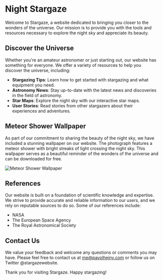 <!--font:Roboto-->

# Night Stargaze

Welcome to Stargaze, a website dedicated to bringing you closer to the wonders of the universe. Our mission is to provide you with the tools and resources necessary to explore the night sky and appreciate its beauty.

## Discover the Universe

Whether you're an amateur astronomer or just starting out, our website has something for everyone. We offer a variety of resources to help you discover the universe, including:

-   **Stargazing Tips**: Learn how to get started with stargazing and what equipment you need.
-   **Astronomy News**: Stay up-to-date with the latest news and discoveries in the field of astronomy.
-   **Star Maps**: Explore the night sky with our interactive star maps.
-   **User Stories**: Read stories from other stargazers about their experiences and adventures.

## Meteor Shower Wallpaper

As part of our commitment to sharing the beauty of the night sky, we have included a stunning wallpaper on our website. The photograph features a meteor shower with bright streaks of light crossing the night sky. This wallpaper serves as a beautiful reminder of the wonders of the universe and can be downloaded for free.

![Meteor Shower Wallpaper](#)

## References

Our website is built on a foundation of scientific knowledge and expertise. We strive to provide accurate and reliable information to our users, and we rely on reputable sources to do so. Some of our references include:

-   NASA
-   The European Space Agency
-   The Royal Astronomical Society

## Contact Us

We value your feedback and welcome any questions or comments you may have. Please feel free to contact us at me@pavolhejny.com or follow us on Twitter @stargazewebsite.

Thank you for visiting Stargaze. Happy stargazing!

<!--

Write me content for website with wallpaper which alt text is:

"A photograph of a meteor shower, with bright streaks of light crossing the night sky."

The name/title of the page should not be 1:1 copy of the alt text but rather a real content of the website which is using this wallpaper.

- Use markdown format
- Start with heading
- Heading should be short and concise
- The content should look like a real website
- The website should not be about the wallpaper, wallpaper is just a related background
- Heading should be contain work "wallpaper" or "background"
- Include real sections like references, contact, user stories, etc. use things relevant to the page purpose.
- Feel free to use structure like headings, bullets, numbering, blockquotes, paragraphs, horizontal lines, etc.
- You can use formatting like bold or _italic_
- You can include UTF-8 emojis
- Links should be only #hash anchors (and you can refer to the document itself)
- Do not include images


---


# Stargaze - Enjoy the Beauty of the Night Sky

Welcome to Stargaze, a website dedicated to bringing you closer to the wonders of the universe. Our mission is to provide you with the tools and resources necessary to explore the night sky and appreciate its beauty.

## Discover the Universe

Whether you're an amateur astronomer or just starting out, our website has something for everyone. We offer a variety of resources to help you discover the universe, including:

- **Stargazing Tips**: Learn how to get started with stargazing and what equipment you need.
- **Astronomy News**: Stay up-to-date with the latest news and discoveries in the field of astronomy.
- **Star Maps**: Explore the night sky with our interactive star maps.
- **User Stories**: Read stories from other stargazers about their experiences and adventures.

## Meteor Shower Wallpaper

As part of our commitment to sharing the beauty of the night sky, we have included a stunning wallpaper on our website. The photograph features a meteor shower with bright streaks of light crossing the night sky. This wallpaper serves as a beautiful reminder of the wonders of the universe and can be downloaded for free.

![Meteor Shower Wallpaper](#)

## References

Our website is built on a foundation of scientific knowledge and expertise. We strive to provide accurate and reliable information to our users, and we rely on reputable sources to do so. Some of our references include:

- NASA
- The European Space Agency
- The Royal Astronomical Society

## Contact Us

We value your feedback and welcome any questions or comments you may have. Please feel free to contact us at me@pavolhejny.com or follow us on Twitter @stargazewebsite.

Thank you for visiting Stargaze. Happy stargazing!

-->
